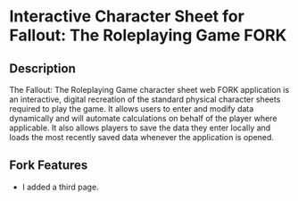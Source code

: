 # Interactive Character Sheet for Fallout: The Roleplaying Game FORK

## Description
The Fallout: The Roleplaying Game character sheet web FORK application is an interactive, digital recreation of the standard physical character sheets required to play the game. It allows users to enter and modify data dynamically and will automate calculations on behalf of the player where applicable. It also allows players to save the data they enter locally and loads the most recently saved data whenever the application is opened.

## Fork Features
- I added a third page.
